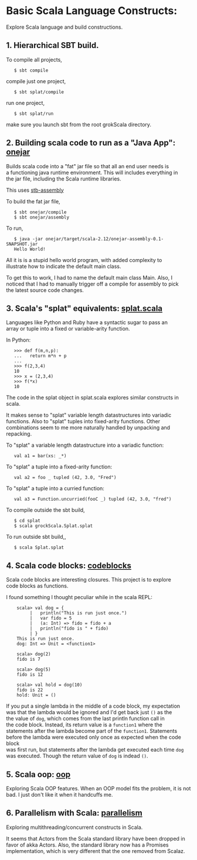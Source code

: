 # Basic Scala Language Constructs:

Explore Scala language and build constructions.<br>

## 1. Hierarchical SBT build.
To compile all projects,
```
   $ sbt compile
```
compile just one project,
```
   $ sbt splat/compile
```
run one project,
```
   $ sbt splat/run
```
make sure you launch sbt from the root grokScala directory.

## 2. Building scala code to run as a "Java App": [onejar](onejar/)
Builds scala code into a "fat" jar file so that all an end user needs is<br>
a functioning java runtime environment.  This will includes everything in<br>
the jar file, including the Scala runtime libraries.<br>

This uses [stb-assembly](https://github.com/sbt/sbt-assembly)<br>

To build the fat jar file, 
```
   $ sbt onejar/compile
   $ sbt onejar/assembly
```
To run,
```
   $ java -jar onejar/target/scala-2.12/onejar-assembly-0.1-SNAPSHOT.jar 
   Hello World!
```
All it is is a stupid hello world program, with added complexity to<br>
illustrate how to indicate the default main class.<br>

To get this to work, I had to name the default main class Main.  Also, I<br>
noticed that I had to manually trigger off a compile for assembly to pick<br>
the latest source code changes.

## 3. Scala's "splat" equivalents: [splat.scala](splat/splat.scala)
Languages like Python and Ruby have a syntactic sugar to pass an<br>
array or tuple into a fixed or variable-arity function.

In Python:
```
   >>> def f(m,n,p):
   ...   return m*n + p
   ...
   >>> f(2,3,4)
   10
   >>> x = (2,3,4)
   >>> f(*x)
   10
```
The code in the splat object in splat.scala explores
similar constructs in scala.

It makes sense to "splat" variable length datastructures into variadic<br>
functions.  Also to "splat" tuples into fixed-arity functions.  Other<br>
combinations seem to me more naturally handled by unpacking and repacking.

To "splat" a variable length datastructure into a variadic function:
```
   val a1 = bar(xs: _*)
```
To "splat" a tuple into a fixed-arity function:
```
   val a2 = foo _ tupled (42, 3.0, "Fred")
```
To "splat" a tuple into a curried function:
```
   val a3 = Function.uncurried(fooC _) tupled (42, 3.0, "fred")
```

To compile outside the sbt build, 
```
   $ cd splat
   $ scala grockScala.Splat.splat
```
To run outside sbt build,,
```
   $ scala Splat.splat  
```

## 4. Scala code blocks: [codeblocks](codeblocks/)
Scala code blocks are interesting closures.  This project is to explore<br>
code blocks as functions.

I found something I thought peculiar while in the scala REPL:<br>
```
    scala> val dog = {
         |   println("This is run just once.")
         |   var fido = 5
         |   (a: Int) => fido = fido + a
         |   println("fido is " + fido)
         | }
    This is run just once.
    dog: Int => Unit = <function1>
    
    scala> dog(2)
    fido is 7

    scala> dog(5)
    fido is 12

    scala> val hold = dog(10)
    fido is 22
    hold: Unit = ()
```
If you put a single lambda in the middle of a code block, my expectation<br>
was that the lambda would be ignored and I'd get back just `()` as the<br>
the value of `dog`, which comes from the last println function call in<br>
the code block.  Instead, its return value is a `function1` where the<br>
statements after the lambda become part of the `function1`.  Statements<br>
before the lambda were executed only once as expected when the code block<br>
was first run, but statements after the lambda get executed each time `dog`
was executed.  Though the  return value of `dog` is indead `()`.

## 5. Scala oop: [oop](oop/)
Exploring Scala OOP features.  When an OOP model fits the problem, it is not<br>
bad.  I just don't like it when it handcuffs me.

## 6. Parallelism with Scala: [parallelism](parallelism/)
Exploring multithreading/concurrent constructs in Scala.

It seems that Actors from the Scala standard library have been dropped in<br>
favor of akka Actors.  Also, the standard library now has a Promises<br>
implementation, which is very different that the one removed from Scalaz.
